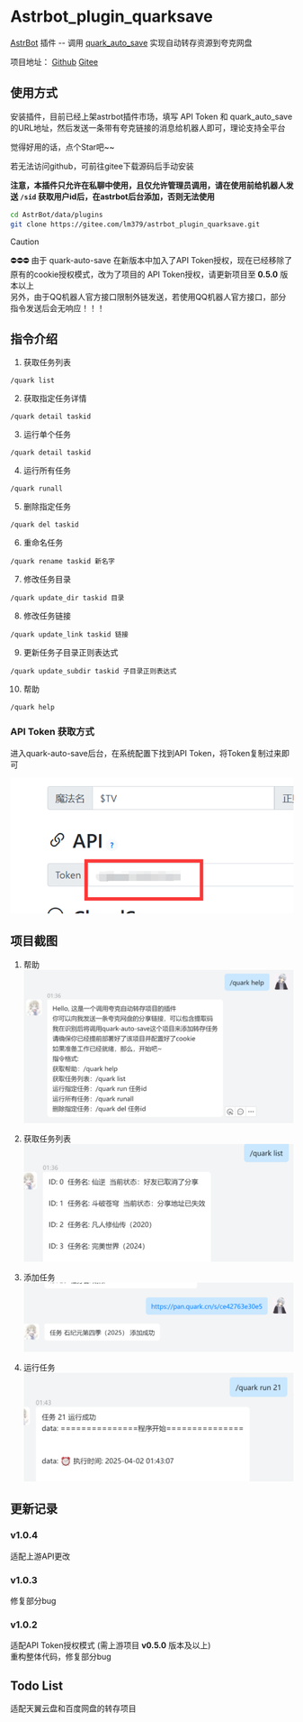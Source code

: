 # Astrbot_plugin_quarksave

[AstrBot](https://astrbot.app/) 插件 -- 调用 [quark_auto_save](https://github.com/Cp0204/quark-auto-save) 实现自动转存资源到夸克网盘

项目地址：
[Github](https://github.com/lm379/astrbot_plugin_quarksave) 
[Gitee](https://gitee.com/lm379/astrbot_plugin_quarksave)

## 使用方式

安装插件，目前已经上架astrbot插件市场，填写 API Token 和 quark_auto_save 的URL地址，然后发送一条带有夸克链接的消息给机器人即可，理论支持全平台

觉得好用的话，点个Star吧~~

若无法访问github，可前往gitee下载源码后手动安装

**注意，本插件只允许在私聊中使用，且仅允许管理员调用，请在使用前给机器人发送 `/sid` 获取用户id后，在astrbot后台添加，否则无法使用**

```bash
cd AstrBot/data/plugins
git clone https://gitee.com/lm379/astrbot_plugin_quarksave.git
```

> [!CAUTION]   
> ⛔️⛔️⛔️ 由于 quark-auto-save 在新版本中加入了API Token授权，现在已经移除了原有的cookie授权模式，改为了项目的 API Token授权，请更新项目至 **0.5.0** 版本以上    
> 另外，由于QQ机器人官方接口限制外链发送，若使用QQ机器人官方接口，部分指令发送后会无响应！！！

## 指令介绍

1. 获取任务列表

```
/quark list
```

2. 获取指定任务详情

```
/quark detail taskid
```

3. 运行单个任务

```
/quark detail taskid
```

4. 运行所有任务

```
/quark runall
```

5. 删除指定任务

```
/quark del taskid
```

6. 重命名任务

```
/quark rename taskid 新名字
```

7. 修改任务目录

```
/quark update_dir taskid 目录
```

8. 修改任务链接

```
/quark update_link taskid 链接
```

9. 更新任务子目录正则表达式

```
/quark update_subdir taskid 子目录正则表达式
```

10. 帮助

```
/quark help
```
### API Token 获取方式

进入quark-auto-save后台，在系统配置下找到API Token，将Token复制过来即可

<!-- 按F12打开控制台，切换到网络选项卡，刷新网页后找到任意请求，找到cookie，复制 **QUARK_AUTO_SAVE_SESSION=** 后面的内容即可，其余的不要 -->

![alt text](images/token.png)

## 项目截图

1. 帮助
![alt text](images/help.png)

2. 获取任务列表
![alt text](images/list.png)

3. 添加任务
![alt text](images/add.png)

4. 运行任务
![alt text](images/run.png)

## 更新记录

### v1.0.4
适配上游API更改

### v1.0.3
修复部分bug

### v1.0.2

适配API Token授权模式 (需上游项目 **v0.5.0** 版本及以上)  
重构整体代码，修复部分bug

## Todo List

适配天翼云盘和百度网盘的转存项目